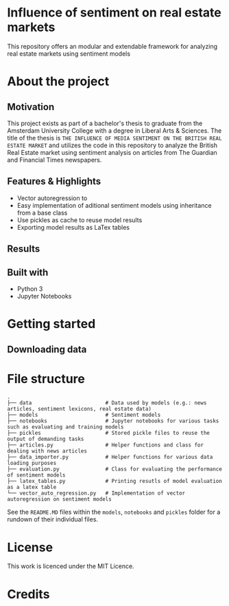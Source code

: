 # Influence of sentiment on real estate markets
This repository offers an modular and extendable framework for analyzing real estate markets using sentiment models

# About the project
## Motivation
This project exists as part of a bachelor's thesis to graduate from the Amsterdam University College with a degree in Liberal Arts & Sciences. The title of the thesis is `THE INFLUENCE OF MEDIA SENTIMENT ON THE BRITISH REAL
ESTATE MARKET` and utilizes the code in this repository to analyze the British Real Estate market using sentiment analysis on articles from The Guardian and Financial Times newspapers.

## Features & Highlights
+ Vector autoregression to 
+ Easy implementation of aditional sentiment models using inheritance from a base class
+ Use pickles as cache to reuse model results
+ Exporting model results as LaTex tables


## Results


## Built with
+ Python 3
+ Jupyter Notebooks

# Getting started
## Downloading data

##  

# File structure
    .
    ├── data                        # Data used by models (e.g.: news articles, sentiment lexicons, real estate data)
    ├── models                      # Sentiment models
    ├── notebooks                   # Jupyter notebooks for various tasks such as evaluating and training models
    ├── pickles                     # Stored pickle files to reuse the output of demanding tasks 
    ├── articles.py                 # Helper functions and class for dealing with news articles
    ├── data_importer.py            # Helper functions for various data loading purposes
    ├── evaluation.py               # Class for evaluating the performance of sentiment models
    ├── latex_tables.py             # Printing resutls of model evaluation as a latex table
    └── vector_auto_regression.py   # Implementation of vector autoregression on sentiment models

See the `README.MD` files within the `models`, `notebooks` and `pickles` folder for a rundown of their individual files.

# License
This work is licenced under the MIT Licence. 
# Credits

